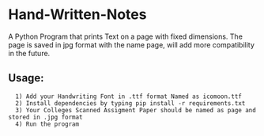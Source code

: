 # Hand-Written-Notes
A Python Program that prints Text on a page with fixed dimensions.
The page is saved in jpg format with the name page, will add more compatibility in the future.

## Usage:
    
      1) Add your Handwriting Font in .ttf format Named as icomoon.ttf
      2) Install dependencies by typing pip install -r requirements.txt
      3) Your Colleges Scanned Assigment Paper should be named as page and stored in .jpg format
      4) Run the program
